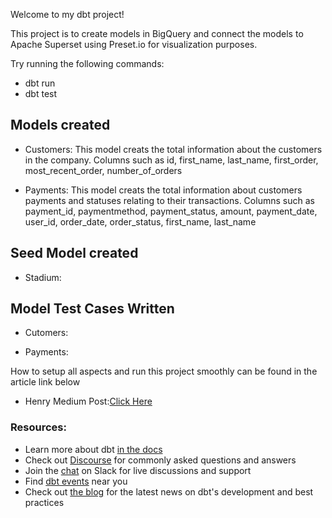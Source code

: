 Welcome to my dbt project!

This project is to create models in BigQuery and connect the models to Apache Superset using Preset.io for visualization purposes.

Try running the following commands:
- dbt run
- dbt test

## Models created
- Customers: 
    This model creats the total information about the customers in the company.
    Columns such as id, first_name, last_name, first_order, most_recent_order, number_of_orders

- Payments:
    This model creats the total information about customers payments and statuses relating to their transactions.
    Columns such as payment_id, paymentmethod, payment_status, amount, 
                    payment_date, user_id, order_date, order_status, 
                    first_name, last_name

## Seed Model created
- Stadium: 


## Model Test Cases Written
- Cutomers: 

- Payments:

How to setup all aspects and run this project smoothly can be found in the article link below
- Henry Medium Post:[Click Here]()

### Resources:
- Learn more about dbt [in the docs](https://docs.getdbt.com/docs/introduction)
- Check out [Discourse](https://discourse.getdbt.com/) for commonly asked questions and answers
- Join the [chat](https://community.getdbt.com/) on Slack for live discussions and support
- Find [dbt events](https://events.getdbt.com) near you
- Check out [the blog](https://blog.getdbt.com/) for the latest news on dbt's development and best practices

